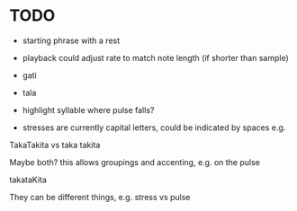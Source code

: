 # TODO

- starting phrase with a rest
- playback could adjust rate to match note length (if shorter than sample)
- gati
- tala
- highlight syllable where pulse falls?


- stresses are currently capital letters, could be indicated by spaces e.g.

TakaTakita vs taka takita

Maybe both? this allows groupings and accenting, e.g. on the pulse

takataKita

They can be different things, e.g. stress vs pulse
